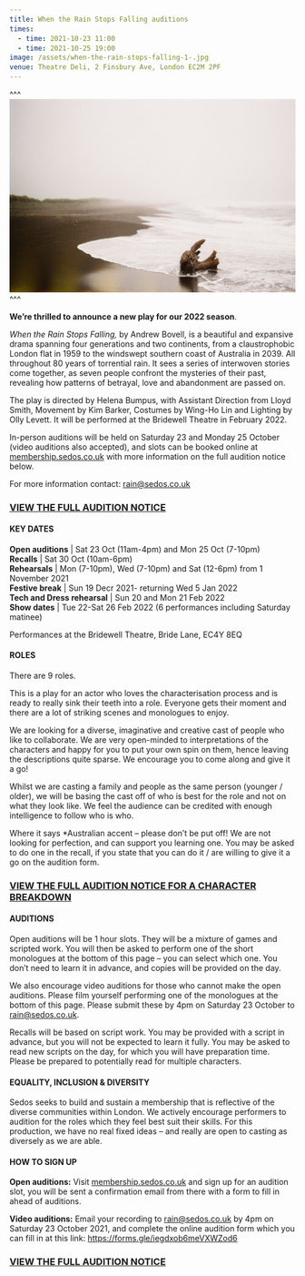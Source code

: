 ```yaml
---
title: When the Rain Stops Falling auditions
times:
  - time: 2021-10-23 11:00
  - time: 2021-10-25 19:00
image: /assets/when-the-rain-stops-falling-1-.jpg
venue: Theatre Deli, 2 Finsbury Ave, London EC2M 2PF
---
```

^^^
![](/assets/when-the-rain-stops-falling-1-.jpg)
^^^

**We’re thrilled to announce a new play for our 2022 season**.

*When the Rain Stops Falling,* by Andrew Bovell, is a beautiful and expansive drama spanning four generations and two continents, from a claustrophobic London flat in 1959 to the windswept southern coast of Australia in 2039. All throughout 80 years of torrential rain.  It sees a series of interwoven stories come together, as seven people confront the mysteries of their past, revealing how patterns of betrayal, love and abandonment are passed on.

The play is directed by Helena Bumpus, with Assistant Direction from Lloyd Smith, Movement by Kim Barker, Costumes by Wing-Ho Lin and Lighting by Olly Levett. It will be performed at the Bridewell Theatre in February 2022.

In-person auditions will be held on Saturday 23 and Monday 25 October (video auditions also accepted), and slots can be booked online at [membership.sedos.co.uk](https://membership.sedos.co.uk/) with more information on the full audition notice below.

For more information contact: [rain@sedos.co.uk ](mailto:rain@sedos.co.uk)

### [VIEW THE FULL AUDITION NOTICE](https://docs.google.com/document/d/1yojh6TaR8lNuwBGkfoBzYNN3v8dYQearRDChD3Uh7ec/edit?usp=sharing)

#### **KEY DATES**

**Open auditions** | Sat 23 Oct (11am-4pm) and Mon 25 Oct (7-10pm)\
**Recalls** | Sat 30 Oct (10am-6pm)\
**Rehearsals** | Mon (7-10pm), Wed (7-10pm) and Sat (12-6pm) from 1 November 2021 \
**Festive break** | Sun 19 Decr 2021- returning Wed 5 Jan 2022\
**Tech and Dress rehearsal** | Sun 20 and Mon 21 Feb 2022\
**Show dates** | Tue 22-Sat 26 Feb 2022 (6 performances including Saturday matinee)

Performances at the Bridewell Theatre, Bride Lane, EC4Y 8EQ

#### **ROLES**

There are 9 roles.

This is a play for an actor who loves the characterisation process and is ready to really sink their teeth into a role. Everyone gets their moment and there are a lot of striking scenes and monologues to enjoy.

 We are looking for a diverse, imaginative and creative cast of people who like to collaborate. We are very open-minded to interpretations of the characters and happy for you to put your own spin on them, hence leaving the descriptions quite sparse. We encourage you to come along and give it a go!

Whilst we are casting a family and people as the same person (younger / older), we will be basing the cast off of who is best for the role and not on what they look like. We feel the audience can be credited with enough intelligence to follow who is who.

Where it says *Australian accent – please don’t be put off! We are not looking for perfection, and can support you learning one. You may be asked to do one in the recall, if you state that you can do it / are willing to give it a go on the audition form.

### [VIEW THE FULL AUDITION NOTICE FOR A CHARACTER BREAKDOWN](https://docs.google.com/document/d/1yojh6TaR8lNuwBGkfoBzYNN3v8dYQearRDChD3Uh7ec/edit?usp=sharing)

#### **AUDITIONS**

Open auditions will be 1 hour slots. They will be a mixture of games and scripted work. You will then be asked to perform one of the short monologues at the bottom of this page – you can select which one. You don’t need to learn it in advance, and copies will be provided on the day.

We also encourage video auditions for those who cannot make the open auditions. Please film yourself performing one of the monologues at the bottom of this page. Please submit these by 4pm on Saturday 23 October to rain@sedos.co.uk.

Recalls will be based on script work. You may be provided with a script in advance, but you will not be expected to learn it fully. You may be asked to read new scripts on the day, for which you will have preparation time. Please be prepared to potentially read for multiple characters.

#### **EQUALITY, INCLUSION & DIVERSITY**

Sedos seeks to build and sustain a membership that is reflective of the diverse communities within London. We actively encourage performers to audition for the roles which they feel best suit their skills. For this production, we have no real fixed ideas – and really are open to casting as diversely as we are able.

#### **HOW TO SIGN UP**

**Open auditions:**
Visit [membership.sedos.co.uk](https://membership.sedos.co.uk/) and sign up for an audition slot, you will be sent a confirmation email from there with a form to fill in ahead of auditions.

**Video auditions:**
Email your recording to rain@sedos.co.uk by 4pm on Saturday 23 October 2021, and complete the online audition form which you can fill in at this link: <https://forms.gle/iegdxob6meVXWZod6>

### [VIEW THE FULL AUDITION NOTICE](https://docs.google.com/document/d/1yojh6TaR8lNuwBGkfoBzYNN3v8dYQearRDChD3Uh7ec/edit?usp=sharing)
